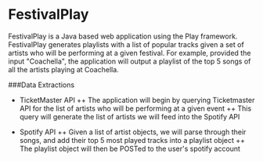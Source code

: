 FestivalPlay
============

FestivalPlay is a Java based web application using the Play framework. FestivalPlay generates playlists with a list of popular tracks given a set of artists who will be performing at a given festival. For example, provided the input "Coachella", the application will output a playlist of the top 5 songs of all the artists playing at Coachella.

###Data Extractions
+ TicketMaster API
++ The application will begin by querying Ticketmaster API for the list of artists who will be performing at a given event
++ This query will generate the list of artists we will feed into the Spotify API

+ Spotify API
++ Given a list of artist objects, we will parse through their songs, and add their top 5 most played tracks into a playlist object
++ The playlist object will then be POSTed to the user's spotify account

